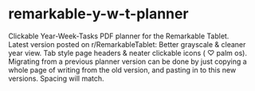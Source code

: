 # remarkable-y-w-t-planner
Clickable Year-Week-Tasks PDF planner for the Remarkable Tablet.  
Latest version posted on r/RemarkableTablet:  Better grayscale & cleaner year view. Tab style page headers & neater clickable icons ( ♡ palm os).   
Migrating from a previous planner version can be done by just copying a whole page of writing from the old version, and pasting in to this new versions. Spacing will match.

